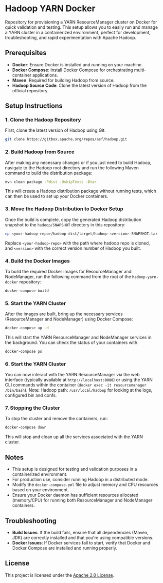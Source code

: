 # Hadoop YARN Docker
Repository for provisioning a YARN ResourceManager cluster on Docker for quick validation and testing. This setup allows you to easily run and manage a YARN cluster in a containerized environment, perfect for development, troubleshooting, and rapid experimentation with Apache Hadoop.

## Prerequisites
- **Docker**: Ensure Docker is installed and running on your machine.
- **Docker Compose**: Install Docker Compose for orchestrating multi-container applications.
- **Maven**: Required for building Hadoop from source.
- **Hadoop Source Code**: Clone the latest version of Hadoop from the official repository.

## Setup Instructions

### 1. Clone the Hadoop Repository
First, clone the latest version of Hadoop using Git:

```bash
git clone https://gitbox.apache.org/repos/asf/hadoop.git
```

### 2. Build Hadoop from Source
After making any necessary changes or if you just need to build Hadoop, navigate to the Hadoop root directory and run the following Maven command to build the distribution package:
```bash
mvn clean package -Pdist -DskipTests -Dtar
```

This will create a Hadoop distribution package without running tests, which can then be used to set up your Docker containers.

### 3. Move the Hadoop Distribution to Docker Setup
Once the build is complete, copy the generated Hadoop distribution snapshot to the `hadoop/SNAPSHOT` directory in this repository:
```bash
cp <your-hadoop-repo>/hadoop-dist/target/hadoop-<version>-SNAPSHOT.tar.gz hadoop-yarn-docker/hadoop/SNAPSHOT/
```
Replace `<your-hadoop-repo>` with the path where hadoop repo is cloned, and `<version>` with the correct version number of Hadoop you built.

### 4. Build the Docker Images
To build the required Docker images for ResourceManager and NodeManager, run the following command from the root of the `hadoop-yarn-docker` repository:
```bash
docker-compose build
```

### 5. Start the YARN Cluster
After the images are built, bring up the necessary services (ResourceManager and NodeManager) using Docker Compose:
```bash
docker-compose up -d
```
This will start the YARN ResourceManager and NodeManager services in the background. You can check the status of your containers with:
```bash
docker-compose ps
```

### 6. Start the YARN Cluster
You can now interact with the YARN ResourceManager via the web interface (typically available at `http://localhost:8088`) or using the YARN CLI commands within the container (`docker exec -it resourcemanager /bin/bash`). Note: Hadoop path: `/usr/local/hadoop` for looking at the logs, configured bin and confs.

### 7. Stopping the Cluster
To stop the cluster and remove the containers, run:
```bash
docker-compose down
```
This will stop and clean up all the services associated with the YARN cluster.

## Notes
- This setup is designed for testing and validation purposes in a containerized environment. 
- For production use, consider running Hadoop in a distributed mode.
- Modify the `docker-compose.yml` file to adjust memory and CPU resources based on your environment.
- Ensure your Docker daemon has sufficient resources allocated (memory/CPU) for running both ResourceManager and NodeManager containers.

## Troubleshooting
- **Build Issues**: If the build fails, ensure that all dependencies (Maven, JDK) are correctly installed and that you're using compatible versions.
- **Docker Issues**: If Docker services fail to start, verify that Docker and Docker Compose are installed and running properly.

## License
This project is licensed under the [Apache 2.0 License](https://www.apache.org/licenses/LICENSE-2.0).
